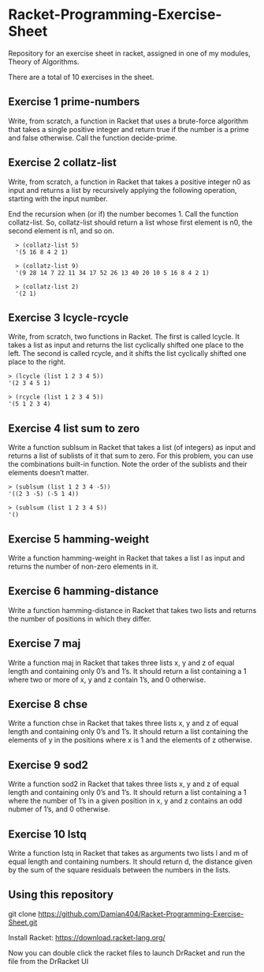 # Racket-Programming-Exercise-Sheet
Repository for an exercise sheet in racket, assigned in one of my modules, Theory of Algorithms.

There are a total of 10 exercises in the sheet.

## Exercise 1 prime-numbers

Write, from scratch, a function in Racket that uses a brute-force algorithm that takes
a single positive integer and return true if the number is a prime and false otherwise.
Call the function decide-prime.

## Exercise 2 collatz-list

Write, from scratch, a function in Racket that takes a positive integer n0 as input
and returns a list by recursively applying the following operation, starting with the
input number.

End the recursion when (or if) the number becomes 1. Call the function collatz-list.
So, collatz-list should return a list whose first element is n0, the second element
is n1, and so on.
```racket
  > (collatz-list 5)
  '(5 16 8 4 2 1)
  
  > (collatz-list 9)
  '(9 28 14 7 22 11 34 17 52 26 13 40 20 10 5 16 8 4 2 1)
  
  > (collatz-list 2)
  '(2 1)
```

## Exercise 3 lcycle-rcycle

Write, from scratch, two functions in Racket. The first is called lcycle. It takes a
list as input and returns the list cyclically shifted one place to the left. The second
is called rcycle, and it shifts the list cyclically shifted one place to the right.

```racket
> (lcycle (list 1 2 3 4 5))
'(2 3 4 5 1)

> (rcycle (list 1 2 3 4 5))
'(5 1 2 3 4)
```

## Exercise 4 list sum to zero

Write a function sublsum in Racket that takes a list (of integers) as input and returns
a list of sublists of it that sum to zero. For this problem, you can use the
combinations built-in function. Note the order of the sublists and their elements
doesn’t matter.

```racket
> (sublsum (list 1 2 3 4 -5))
'((2 3 -5) (-5 1 4))

> (sublsum (list 1 2 3 4 5))
'()
```

## Exercise 5 hamming-weight

Write a function hamming-weight in Racket that takes a list l as input and returns
the number of non-zero elements in it.

## Exercise 6 hamming-distance

Write a function hamming-distance in Racket that takes two lists and returns the
number of positions in which they differ.

## Exercise 7 maj

Write a function maj in Racket that takes three lists x, y and z of equal length and
containing only 0’s and 1’s. It should return a list containing a 1 where two or more
of x, y and z contain 1’s, and 0 otherwise.

## Exercise 8 chse

Write a function chse in Racket that takes three lists x, y and z of equal length and
containing only 0’s and 1’s. It should return a list containing the elements of y in
the positions where x is 1 and the elements of z otherwise.

## Exercise 9 sod2

Write a function sod2 in Racket that takes three lists x, y and z of equal length and
containing only 0’s and 1’s. It should return a list containing a 1 where the number of
1’s in a given position in x, y and z contains an odd nubmer of 1’s, and 0 otherwise.

## Exercise 10 lstq

Write a function lstq in Racket that takes as arguments two lists l and m of equal
length and containing numbers. It should return d, the distance given by the sum of
the square residuals between the numbers in the lists.

## Using this repository
git clone https://github.com/Damian404/Racket-Programming-Exercise-Sheet.git

Install Racket: https://download.racket-lang.org/

Now you can double click the racket files to launch DrRacket and run the file from the DrRacket UI
